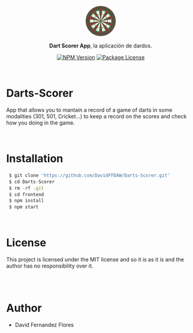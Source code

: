 <p align="center">
  <a href="https://darts-scorer.vercel.app/" target="blank"><img src="./frontend/src/darts-logo.svg" width="80" alt="Darts Board Logo" /></a>
</p>

<p align="center" ><b>Dart Scorer App</b>, la aplicación de dardos.</p>

<p align="center">
    <a href="https://www.npmjs.com/~nestjscore" target="_blank"><img src="https://img.shields.io/npm/v/@nestjs/core.svg" alt="NPM Version" /></a>
    <a href="https://www.npmjs.com/~nestjscore" target="_blank"><img src="https://img.shields.io/npm/l/@nestjs/core.svg" alt="Package License" /></a>
</p>

<br/>

# Darts-Scorer
App that allows you to mantain a record of a game of darts in some modalities (301, 501, Cricket...) to keep a record on the scores and check how you doing in the game.


<br/>

# Installation

```javascript
 $ git clone 'https://github.com/DavidFFDAW/Darts-Scorer.git'
 $ cd Darts-Scorer
 $ rm -rf .git
 $ cd frontend
 $ npm install
 $ npm start

```
<br/>

# License

This project is licensed under the MIT license and so it is as it is and the author has no responsibility over it.

<br/>
<br/>

# Author

 -  David Fernandez Flores
